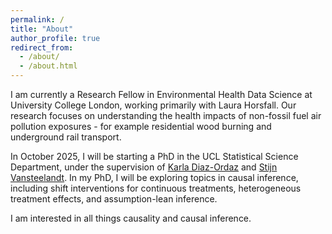 ```yaml
---
permalink: /
title: "About"
author_profile: true
redirect_from: 
  - /about/
  - /about.html
---
```


I am currently a Research Fellow in Environmental Health Data Science at University College London, working primarily with Laura Horsfall. Our research focuses on understanding the health impacts of non-fossil fuel air pollution exposures - for example residential wood burning and underground rail transport.

In October 2025, I will be starting a PhD in the UCL Statistical Science Department, under the supervision of [Karla Diaz-Ordaz](https://kdiazordaz.github.io/) and [Stijn Vansteelandt](https://users.ugent.be/~svsteela/). In my PhD, I will be exploring topics in causal inference, including shift interventions for continuous treatments, heterogeneous treatment effects, and assumption-lean inference.

I am interested in all things causality and causal inference. 
